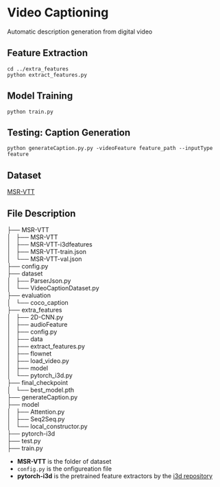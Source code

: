 # Video Captioning 
Automatic description generation from digital video

## Feature Extraction 

```
cd ../extra_features
python extract_features.py
```

## Model Training 
```
python train.py
```

## Testing: Caption Generation 
```
python generateCaption.py.py -videoFeature feature_path --inputType feature
```
## Dataset
[MSR-VTT](https://www.mediafire.com/folder/h14iarbs62e7p/shared)

## File Description 
├── MSR-VTT  
│   ├── MSR-VTT  
│   ├── MSR-VTT-i3dfeatures     
│   ├── MSR-VTT-train.json    
│   └── MSR-VTT-val.json  
├── config.py  
├── dataset  
│   ├── ParserJson.py  
│   └── VideoCaptionDataset.py  
├── evaluation  
│   └── coco_caption  
├── extra_features  
│   ├── 2D-CNN.py  
│   ├── audioFeature  
│   ├── config.py    
│   ├── data  
│   ├── extract_features.py  
│   ├── flownet  
│   ├── load_video.py  
│   ├── model  
│   └── pytorch_i3d.py  
├── final_checkpoint  
│   └── best_model.pth  
├── generateCaption.py   
├── model  
│   ├── Attention.py  
│   ├── Seq2Seq.py  
│   └── local_constructor.py  
├── pytorch-i3d  
├── test.py  
├── train.py   

* **MSR-VTT** is the folder of dataset 
*  ` config.py ` is the onfigureation file 
*  **pytorch-i3d** is the pretrained feature extractors by the [i3d repository](https://github.com/piergiaj/pytorch-i3d/)
